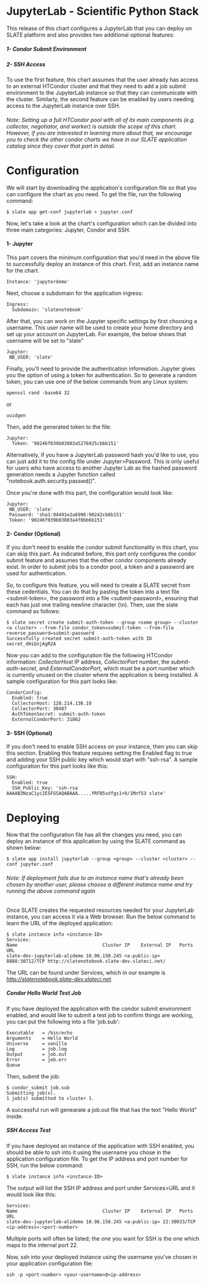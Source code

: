# JupyterLab - Scientific Python Stack

This release of this chart configures a JupyterLab that you can deploy on SLATE platform and also provides two additional optional features: 
##### 1- Condor Submit Environment
##### 2- SSH Access

To use the first feature, this chart assumes that the user already has access to an external HTCondor cluster and that they need to add a job submit environment to the JupyterLab instance so that they can communicate with the cluster. Similarly, the second feature can be enabled by users needing access to the JupyterLab instance over SSH. 

###### Note: Setting up a full HTCondor pool with all of its main components (e.g. collector, negotiator, and worker) is outside the scope of this chart. However, if you are interested in learning more about that, we encourage you to check the other condor charts we have in our SLATE application catalog since they cover that part in detail.

# Configuration
We will start by downloading the application's configuration file so that you can configure the chart as you need. To get the file, run the following command:  

	$ slate app get-conf jupyterlab > jupyter.conf


Now, let's take a look at the chart's configuration which can be divided into three main categories: Jupyter, Condor and SSH. 
#### 1- Jupyter

This part covers the minimum configuration that you'd need in the above file to successfully deploy an instance of this chart. First, add an instance name for the chart. 

	Instance: 'jupyterdemo'
	
Next, choose a subdomain for the application ingress: 

	Ingress:
	  Subdomain: 'slatenotebook'
 
After that, you can work on the Jupyter specific settings by first choosing a username. This user name will be used to create your home directory and set up your account on JupyterLab. For example, the below shows that username will be set to "slate"

	Jupyter:
     NB_USER: 'slate'

Finally, you'll need to provide the authentication information. Jupyter gives you the option of using a token for authentication. So to generate a random token, you can use one of the below commands from any Linux system:

	openssl rand -base64 32
	
or

	uuidgen

Then, add the generated token to the file:

	Jupyter:
	  Token: '90246f039b03803a5276925cb6b151'
     
Alternatively, if you have a JupyterLab password hash you'd like to use, you can just add it to the config file under Jupyter>Password. This is only useful for users who have access to another Jupyter Lab as the hashed password generation needs a Jupyter function called "notebook.auth.security.passwd()". 

Once you're done with this part, the configuration would look like:

	Jupyter:
     NB_USER: 'slate'
     Password: 'sha1:94491e2a6996:90242cb6b151'
     Token: '90246f039b03803a4f0bb6b151'

 
#### 2- Condor (Optional)  
If you don't need to enable the condor submit functionality in this chart, you can skip this part. As indicated before, this part only configures the condor submit feature and assumes that the other condor components already exist. In order to submit jobs to a condor pool, a token and a password are used for authentication.
 
So, to configure this feature, you will need to create a SLATE secret from these cedentials. You can do that by pasting the token into a text file &lt;submit-token&gt;, the password into a file &lt;submit-password&gt;, ensuring that each has just one trailing newline character (\n). Then, use the slate command as follows:

	$ slate secret create submit-auth-token --group <some group> --cluster <a cluster> --from-file condor_token=submit-token --from-file reverse_password=submit-password
	Successfully created secret submit-auth-token with ID secret_dHiGnjAgR2A
 
 

Now you can add to the configuration file the following HTCondor information: *CollectorHost* IP address, *CollectorPort* number, the *submit-auth-secret*, and *ExternalCondorPort*, which must be a port number which is currently unused on the cluster where the application is being installed. A sample configuration for this part looks like:

	CondorConfig:
	  Enabled: true
	  CollectorHost: 128.214.138.10
	  CollectorPort: 30487
	  AuthTokenSecret: submit-auth-token
	  ExternalCondorPort: 31862
  
#### 3- SSH (Optional) 
If you don't need to enable SSH access on your instance, then you can skip this section. Enabling this feature requires setting the Enabled flag to true and adding your SSH public key which would start with "ssh-rsa". A sample configuration for this part looks like this:

	SSH:  
	  Enabled: true
	  SSH_Public_Key: 'ssh-rsa AAAAB3NzaC1yc2ESFGSAQABAAA.....YRFB5sdfgs1+9/1Mnf53 slate'

# Deploying
 Now that the configuration file has all the changes you need, you can deploy an instance of this application by using the SLATE command as shown below: 

	$ slate app install jupyterlab --group <group> --cluster <cluster> --conf jupyter.conf
	
###### Note: If deployment fails due to an instance name that's already been chosen by another user, please choose a different instance name and try running the above command again 
Once SLATE creates the requested resources needed for your JupyterLab instance, you can access it via a Web browser. Run the below command to learn the URL of the deployed application: 

	$ slate instance info <instance-ID>
	Services:
	Name                               Cluster IP    External IP   Ports          URL                                     
	slate-dev-jupyterlab-alidemo 10.96.150.245 <a-public-ip> 8888:30712/TCP http://slatenotebook.slate-dev.slateci.net/

The URL can be found under Services, which in our example is *http://slatenotebook.slate-dev.slateci.net*.

##### Condor Hello World Test Job
If you have deployed the application with the condor submit environment enabled, and would like to submit a test job to confirm things are working, you can put the following into a file 'job.sub':

	Executable   = /bin/echo
	Arguments    = Hello World
	Universe     = vanilla
	Log          = job.log
	Output       = job.out
	Error        = job.err
	Queue

Then, submit the job: 

	$ condor_submit job.sub
	Submitting job(s).
	1 job(s) submitted to cluster 1.

A successful run will genearate a job.out file that has the text "Hello World" inside.

##### SSH Access Test
If you have deployed an instance of the application with SSH enabled, you should be able to ssh into it using the username you chose in the application configuration file. To get the IP address and port number for SSH, run the below command:
	
	$ slate instance info <instance-ID>
	
The output will list the SSH IP address and port under Services>URL and it would look like this:

	Services:
	Name                               Cluster IP    External IP   Ports          URL                                     
	slate-dev-jupyterlab-alidemo 10.96.150.245 <a-public-ip> 22:30033/TCP   <ip-address>:<port-number>

Multiple ports will often be listed; the one you want for SSH is the one which maps to the internal port 22. 

Now, ssh into your deployed instance using the username you've chosen in your application configuration file:

	ssh -p <port-number> <your-username>@<ip-address>


